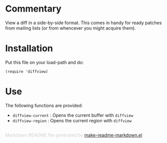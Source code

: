 Commentary
==========

View a diff in a side-by-side format. This comes in handy for ready
patches from mailing lists (or from whencever you might acquire
them).

Installation
============

Put this file on your load-path and do:

    (require 'diffview)

Use
===

The following functions are provided:

* `diffview-current` : Opens the current buffer with `diffview`
* `diffview-region` : Opens the current region with `diffview`

<div style="padding-top:15px;color: #d0d0d0;">
Markdown README file generated by
<a href="https://github.com/mgalgs/make-readme-markdown">make-readme-markdown.el</a>
</div>
